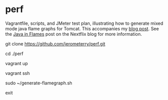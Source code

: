 # perf

Vagrantfile, scripts, and JMeter test plan, illustrating how to generate mixed mode java flame graphs for Tomcat. This accompanies my [blog post](http://blog.jerometerry.com/2016/12/generating-java-mixed-mode-flame-graphs.html). See the [Java in Flames](http://techblog.netflix.com/2015/07/java-in-flames.html) post on the Nextflix blog for more information. 

git clone https://github.com/jerometerry/perf.git

cd ./perf

vagrant up

vagrant ssh

sudo ~/generate-flamegraph.sh

exit
